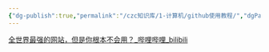 ```yaml
---
{"dg-publish":true,"permalink":"/czc知识库/1-计算机/github使用教程/","dgPassFrontmatter":true,"created":"2024-06-18T17:45:20.821+08:00","updated":"2024-12-08T12:27:33.505+08:00"}
---
```




[全世界最强的网站，但是你根本不会用？\_哔哩哔哩\_bilibili](https://www.bilibili.com/video/BV1uQ4y1n7pi)

